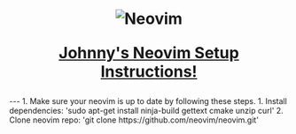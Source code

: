 <h1 align="center">
  <img src="https://raw.githubusercontent.com/neovim/neovim.github.io/master/logos/neovim-logo-300x87.png" alt="Neovim">

  <a href="https://neovim.io/doc/">Johnny's Neovim Setup Instructions!</a>
</h1>
---
1. Make sure your neovim is up to date by following these steps.
  1. Install dependencies:
    'sudo apt-get install ninja-build gettext cmake unzip curl'
  2. Clone neovim repo:
    'git clone https://github.com/neovim/neovim.git'

